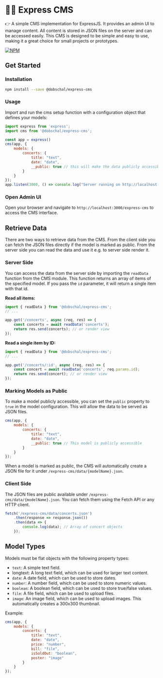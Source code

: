 # 🧘‍♂️ Express CMS
👉 A simple CMS implementation for ExpressJS. It provides an admin UI to manage content.
All content is stored in JSON files on the server and can be accessed easily.
This CMS is designed to be simple and easy to use, making it a great choice for small projects or prototypes.

[![NPM](https://img.shields.io/npm/v/@dobschal/express-cms)](https://www.npmjs.com/package/@dobschal/express-cms)

## Get Started

### Installation

```bash
npm install --save @dobschal/express-cms
```

### Usage

Import and run the cms setup function with a configuration object that defines your models:
```javascript
import express from 'express';
import cms from '@dobschal/express-cms';

const app = express()
cms(app, {
    models: {
        concerts: {
            title: "text",
            date: "date",
            __public: true // this will make the data publicly accessible
        }        
    }
});
app.listen(3000, () => console.log("Server running on http://localhost:3000"));
```

### Open Admin UI
Open your browser and navigate to `http://localhost:3000/express-cms` to access the CMS interface.

## Retrieve Data

There are two ways to retrieve data from the CMS. From the client side you can fetch the JSON files directly if the model is marked as public. From the server side you can read the data and use it e.g. to server side render it.

### Server Side
You can access the data from the server side by importing the `readData` function from the CMS module. This function returns an array of items of the specified model.
If you pass the `id` parameter, it will return a single item with that id.

**Read all items:**
```javascript
import { readData } from '@dobschal/express-cms';
// ...

app.get('/concerts', async (req, res) => {
    const concerts = await readData('concerts');
    return res.send(concerts); // or render view
});
```

**Read a single item by ID:**
```javascript
import { readData } from '@dobschal/express-cms';
// ...

app.get('/concerts/:id', async (req, res) => {
    const concert = await readData('concerts', req.params.id);
    return res.send(concert); // or render view
});
```

### Marking Models as Public
To make a model publicly accessible, you can set the `public` property to `true` in the model configuration. This will allow the data to be served as JSON files.
```javascript
cms(app, {
    models: {
        concerts: {
            title: "text",
            date: "date",
            __public: true // This model is publicly accessible
        }        
    }
});
```

When a model is marked as public, the CMS will automatically create a JSON file for it under `/express-cms/data/{modelName}.json`.

### Client Side
The JSON files are public available under `/express-cms/data/{modelName}.json`. You can fetch them using the Fetch API or any HTTP client.
```javascript
fetch('/express-cms/data/concerts.json')
    .then(response => response.json())
    .then(data => {
        console.log(data); // Array of concert objects
    });
```

## Model Types
Models must be flat objects with the following property types:
- `text`: A simple text field.
-  longtext: A long text field, which can be used for larger text content.
- `date`: A date field, which can be used to store dates.
- `number`: A number field, which can be used to store numeric values.
- `boolean`: A boolean field, which can be used to store true/false values.
- `file`: A file field, which can be used to upload files.
- `image`: An image field, which can be used to upload images. This automatically creates a 300x300 thumbnail.

Example:
```javascript
cms(app, {
    models: {
        concerts: {
            title: "text",
            date: "date",
            price: "number",
            bill: "file",
            isSoldOut: "boolean",
            poster: "image"
        }        
    }
});
```
